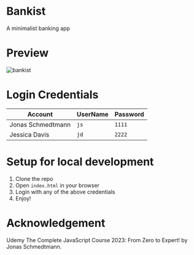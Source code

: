 # Bankist

A minimalist banking app

# Preview

![bankist](https://github.com/Ismail020/bankist/assets/91133205/122c6243-3ce2-4a82-be7a-851bb82196a9)

# Login Credentials

| Account           | UserName | Password |
| ----------------- | -------- | -------- |
| Jonas Schmedtmann | `js`     | `1111`   |
| Jessica Davis     | `jd`     | `2222`   |

# Setup for local development

1. Clone the repo
2. Open `index.html` in your browser
3. Login with any of the above credentials
4. Enjoy!

# Acknowledgement

Udemy The Complete JavaScript Course 2023: From Zero to Expert! by Jonas Schmedtmann.
